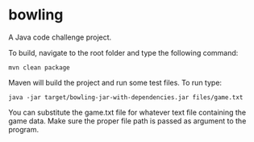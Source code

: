 # bowling
A Java code challenge project.

To build, navigate to the root folder and type the following command:

```
mvn clean package
```

Maven will build the project and run some test files. To run type:


```
java -jar target/bowling-jar-with-dependencies.jar files/game.txt
```

You can substitute the game.txt file for whatever text file containing the game data. Make sure the proper file path is passed as argument to the program.
